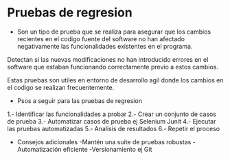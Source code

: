 # Pruebas de regresion

* Son un tipo de prueba que se realiza para asegurar que los cambios recientes en el codigo fuente del software no han afectado negativamente las funcionalidades existentes en el programa.

Detectan si las nuevas modificaciones no han introducido errores en el software que estaban funcionando correctamente previo a estos cambios.

Estas pruebas son utiles en entorno de desarrollo agil donde los cambios en el codigo se realizan frecuentemente.

* Psos a seguir para las pruebas de regresion

1.- Identificar las funcionalidades a probar
2.- Crear un conjunto de casos de prueba
3.- Automatizar casos de prueba ej Selenium Junit
4.- Ejecutar las pruebas automatizadas
5.- Analisis de resultados
6.- Repetir el proceso

* Consejos adicionales
    -Mantén una suite de pruebas robustas
    -Automatización eficiente
    -Versionamiento ej Git
